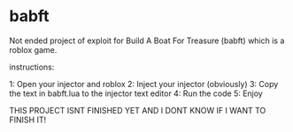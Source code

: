 # babft
Not ended project of exploit for Build A Boat For Treasure (babft) which is a roblox game.

instructions:

1: Open your injector and roblox
2: Inject your injector (obviously)
3: Copy the text in babft.lua to the injector text editor
4: Run the code
5: Enjoy

THIS PROJECT ISNT FINISHED YET AND I DONT KNOW IF I WANT TO FINISH IT!
